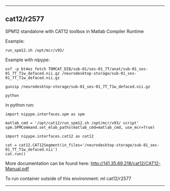 
----------------------------------
## cat12/r2577 ##
SPM12 standalone with CAT12 toolbox in Matlab Compiler Runtime

Example:
```
run_spm12.sh /opt/mcr/v93/
```

Example with nipype:
```
osf -p bt4ez fetch TOMCAT_DIB/sub-01/ses-01_7T/anat/sub-01_ses-01_7T_T1w_defaced.nii.gz /neurodesktop-storage/sub-01_ses-01_7T_T1w_defaced.nii.gz

gunzip /neurodesktop-storage/sub-01_ses-01_7T_T1w_defaced.nii.gz

python
```

in python run:
```
import nipype.interfaces.spm as spm

matlab_cmd = '/opt/cat12/run_spm12.sh /opt/mcr/v93/ script'
spm.SPMCommand.set_mlab_paths(matlab_cmd=matlab_cmd, use_mcr=True)

import nipype.interfaces.cat12 as cat12

cat = cat12.CAT12Segment(in_files='/neurodesktop-storage/sub-01_ses-01_7T_T1w_defaced.nii')
cat.run() 

```

More documentation can be found here: http://141.35.69.218/cat12/CAT12-Manual.pdf

To run container outside of this environment: ml cat12/r2577

----------------------------------

